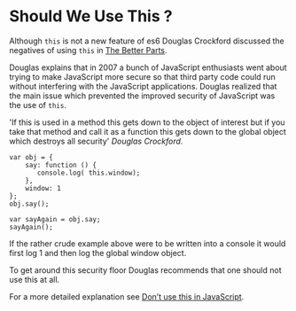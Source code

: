 # Should We Use This ?

Although `this` is not a new feature of es6 Douglas Crockford discussed the negatives of using `this` in [The Better Parts](https://www.youtube.com/watch?v=PSGEjv3Tqo0).

Douglas explains that in 2007 a bunch of JavaScript enthusiasts went about trying to make JavaScript more secure so that third party code could run without interfering with the JavaScript applications. Douglas realized that the main issue which prevented the improved security of JavaScript was the use of `this`.

'If this is used in a method this gets down to the object of interest but if you take that method and call it as a function this gets down to the global object which destroys all security' *Douglas Crockford*.

```
var obj = {
    say: function () {
       console.log( this.window);
    },
    window: 1
};
obj.say();

var sayAgain = obj.say;
sayAgain();
```

If the rather crude example above were to be written into a console it would first log 1 and then log the global window object.

To get around this security floor Douglas recommends that one should not use this at all.

For a more detailed explanation see [Don’t use this in JavaScript](docs.google.com/document/d/1uztGvSE8nxjQwJtCorQUiNM9irjIoomhFuhLfghDC0o/edit).
